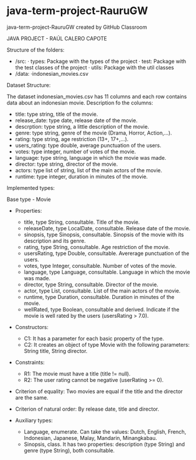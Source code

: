 # java-term-project-RauruGW
java-term-project-RauruGW created by GitHub Classroom

JAVA PROJECT - RAÚL CALERO CAPOTE

Structure of the folders:
- /src:
  · types: Package with the types of the project
  · test: Package with the test classes of the project
  · utils: Package with the util classes
- /data:
  ·indonesian_movies.csv
  
Dataset Structure:

The dataset indonesian_movies.csv has 11 columns and each row contains data about an indonesian movie. Description fo the columns:
- title: type string, title of the movie.
- release_date: type date, release date of the movie.
- descrption: type string, a little description of the movie.
- genre: type string, genre of the movie (Drama, Horror, Action,...).
- rating: type string, age restriction (13+, 17+,...).
- users_rating: type double, average punctuation of the users.
- votes: type integer, number of votes of the movie.
- language: type string, language in which the movie was made.
- director: type string, director of the movie.
- actors: type list of string, list of the main actors of the movie.
- runtime: type integer, duration in minutes of the movie.

Implemented types:

Base type - Movie
- Properties:
  - title, type String, consultable. Title of the movie.
  - releaseDate, type LocalDate, consultable. Release date of the movie.
  - sinopsis, type Sinopsis, consultable. Sinopsis of the movie with its description and its genre.
  - rating, type String, consultable. Age restriction of the movie.
  - usersRating, type Double, consultable. Avererage punctuation of the users.
  - votes, type Integer, consultable. Number of votes of the movie.
  - language, type Language, consultable. Language in which the movie was made.
  - director, type String, consultable. Director of the movie.
  - actor, type List<String>, consultable. List of the main actors of the movie.
  - runtime, type Duration, consultable. Duration in minutes of the movie.
  - wellRated, type Boolean, consultable and derived. Indicate if the movie is well rated by the users (usersRating > 7.0).
  
- Constructors:
  - C1: It has a parameter for each basic property of the type.
  - C2: It creates an object of type Movie with the following parameters: String title, String director.
  
- Constraints:
  - R1: The movie must have a title (title != null).
  - R2: The user rating cannot be negative (userRating >= 0).
  
- Criterion of equality: Two movies are equal if the title and the director are the same.
- Criterion of natural order: By release date, title and director.

- Auxiliary types:
  - Language, enumerate. Can take the values: Dutch, English, French, Indonesian, Japanese, Malay, Mandarin, Minangkabau.
  - Sinopsis, class. It has two properties: description (type String) and genre (type String), both consultable.
